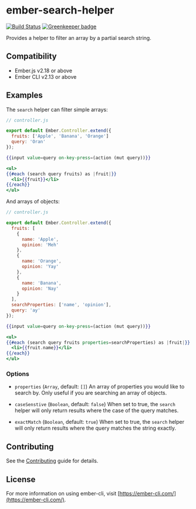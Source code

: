 # ember-search-helper

[![Build Status](https://travis-ci.org/gmurphey/ember-search-helper.svg?branch=master)](https://travis-ci.org/gmurphey/ember-search-helper) [![Greenkeeper badge](https://badges.greenkeeper.io/gmurphey/ember-search-helper.svg)](https://greenkeeper.io/)

Provides a helper to filter an array by a partial search string.

## Compatibility

* Ember.js v2.18 or above
* Ember CLI v2.13 or above

## Examples

The `search` helper can filter simple arrays:

```javascript
// controller.js

export default Ember.Controller.extend({
  fruits: ['Apple', 'Banana', 'Orange']
  query: 'Oran'
});
```

```hbs
{{input value=query on-key-press=(action (mut query))}}

<ul>
{{#each (search query fruits) as |fruit|}}
  <li>{{fruit}}</li>
{{/each}}
</ul>
```

And arrays of objects:

```javascript
// controller.js

export default Ember.Controller.extend({
  fruits: [
    {
      name: 'Apple',
      opinion: 'Meh'
    },
    {
      name: 'Orange',
      opinion: 'Yay'
    },
    {
      name: 'Banana',
      opinion: 'Nay'
    }
  ],
  searchProperties: ['name', 'opinion'],
  query: 'ay'
});
```

```hbs
{{input value=query on-key-press=(action (mut query))}}

<ul>
{{#each (search query fruits properties=searchProperties) as |fruit|}}
  <li>{{fruit.name}}</li>
{{/each}}
</ul>
```

### Options

- `properties` (`Array`, default: `[]`)
  An array of properties you would like to search by. Only useful if you are searching an array of objects.

- `caseSenstive` (`Boolean`, default: `false`)
  When set to true, the `search` helper will only return results where the case of the query matches.

- `exactMatch` (`Boolean`, default: `true`)
  When set to true, the `search` helper will only return results where the query matches the string exactly.

Contributing
------------------------------------------------------------------------------

See the [Contributing](CONTRIBUTING.md) guide for details.


License
------------------------------------------------------------------------------

For more information on using ember-cli, visit [https://ember-cli.com/](https://ember-cli.com/).
